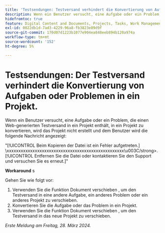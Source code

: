 ```yaml
---
title: 'Testsendungen: Testversand verhindert die Konvertierung von Aufgaben oder Problemen in ein Projekt.'
description: Wenn ein Benutzer versucht, eine Aufgabe oder ein Problem, die einen Web-generierten Testversand enthält, in ein Projekt zu konvertieren, wird das Projekt nicht erstellt und dem Benutzer wird eine Nachricht angezeigt. Eine Problemumgehung ist verfügbar.
hidefromtoc: true
feature: Digital Content and Documents, Projects, Tasks, Work Management
exl-id: 0022db1d-7ad3-4229-96a8-fb3823e89d9f
source-git-commit: 170d07d1223b1077e904ea848eeb894b120a974a
workflow-type: tm+mt
source-wordcount: '152'
ht-degree: 5%

---
```


# Testsendungen: Der Testversand verhindert die Konvertierung von Aufgaben oder Problemen in ein Projekt.

Wenn ein Benutzer versucht, eine Aufgabe oder ein Problem, die einen Web-generierten Testversand in ein Projekt enthält, in ein Projekt zu konvertieren, wird das Projekt nicht erstellt und dem Benutzer wird die folgende Nachricht angezeigt:

&quot;[!UICONTROL Beim Kopieren der Datei ist ein Fehler aufgetreten.] \xxxxxxxxxxxxxxxxxxxxxxxxxxxxxxxxxxxxxxxxxxxxxxxxxx\u003C\/strong>. [!UICONTROL Entfernen Sie die Datei oder kontaktieren Sie den Support und versuchen Sie es erneut.]&quot;

**Workaround** s

Gehen Sie wie folgt vor:

1. Verwenden Sie die Funktion Dokument verschieben , um den Testversand in eine andere Aufgabe, ein anderes Problem oder ein anderes Projekt zu verschieben.
2. Konvertieren Sie die Aufgabe oder das Problem in ein Projekt.
3. Verwenden Sie die Funktion Dokument verschieben , um den Testversand in das neue Projekt zu verschieben.

_Erste Meldung am Freitag, 28. März 2024._


